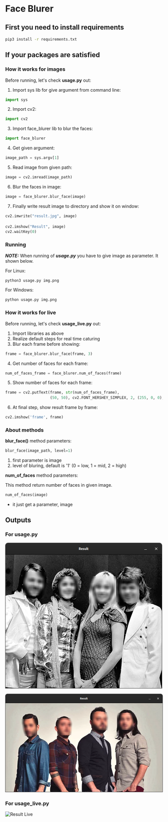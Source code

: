 # Face Blurer

## First you need to install requirements

```bash
pip3 install -r requirements.txt
```

## If your packages are satisfied

### How it works for images

Before running, let's check **usage.py** out:

1. Import sys lib for give argument from command line:

```python
import sys
```

2. Import cv2:

```python
import cv2
```

3. Import face_blurer lib to blur the faces:

```python
import face_blurer
```
4. Get given argument:

```python
image_path = sys.argv[1]
```
5. Read image from given path:

```python
image = cv2.imread(image_path)
```

6. Blur the faces in image:

```python
image = face_blurer.blur_face(image)
```
7. Finally write result image to directory and show it on window:

```python
cv2.imwrite("result.jpg", image)

cv2.imshow("Result", image)
cv2.waitKey(0)
```

### Running

***NOTE:*** When running of ***usage.py*** you have to give image as parameter. It shown below.

For Linux:

```bash
python3 usage.py img.png
```

For Windows:

```bash
python usage.py img.png
```

### How it works for live

Before running, let's check **usage_live.py** out:

1. Import libraries as above
2. Realize default steps for real time caturing
3. Blur each frame before showing:

```python
frame = face_blurer.blur_face(frame, 3)
```

4. Get number of faces for each frame:

```python
num_of_faces_frame = face_blurer.num_of_faces(frame)
```

5. Show number of faces for each frame:

```python
frame = cv2.putText(frame, str(num_of_faces_frame), 
                    (50, 50), cv2.FONT_HERSHEY_SIMPLEX, 2, (255, 0, 0), 3)
```

6. At final step, show result frame by frame:

```python
cv2.imshow('frame', frame)
```

### About methods

**blur_face()** method parameters:

```python
blur_face(image_path, level=1)
```
1. first parameter is image
2. level of bluring, default is '1' (0 = low, 1 = mid, 2 = high)

**num_of_faces** method parameters:

This method return number of faces in given image.

```python
num_of_faces(image)
```

* it just get a parameter, image


## Outputs

### For usage.py

![Result Image 1](assets/result_window.png)

![Result Image 2](assets/result_window_2.png)

### For usage_live.py

![Result Live](assets/result_live.gif)